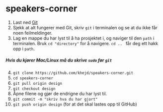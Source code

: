 # speakers-corner

1. Last ned [Git](https://git-scm.com/downloads)
2. Sjekk at alt fungerer med Git, skriv ```git``` i terminalen og se at du ikke får noen feilmeldinger.
3. Lag en mappe du har lyst til å ha prosjektet i, og naviger til den ```path``` i terminalen. Bruk ```cd "directory"``` for å navigere. ```cd .. ``` får deg ett hakk opp i ```path```.

##### Hvis du kjører Mac/Linux må du skrive ```sudo``` før ```git``` #####

4. ```git clone https://github.com/khejd/speakers-corner.git```
5. ```cd speakers-corner```
6. ```git pull origin design```
7. ```git checkout design```
8. Åpne filene og gjør de endrigne du har lyst til. 
9. ```git commit -m "skriv hva du har gjort"```
10. ```git push origin design``` (for at det skal lastes opp til GitHub)

